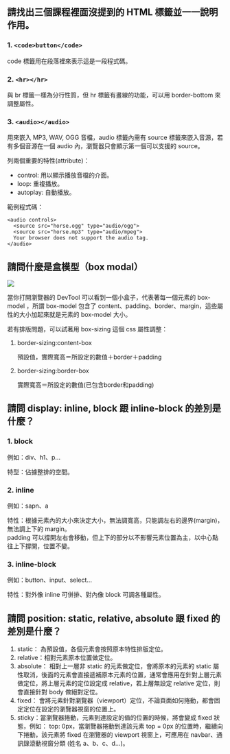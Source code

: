 ## 請找出三個課程裡面沒提到的 HTML 標籤並一一說明作用。

### 1. `<code>button</code>` 

code 標籤用在段落裡來表示這是一段程式碼。

### 2. `<hr></hr>` 

與 br 標籤一樣為分行性質，但 hr 標籤有畫線的功能，可以用 border-bottom 來調整屬性。

### 3. `<audio></audio>`

用來嵌入 MP3, WAV, OGG 音檔，audio 標籤內需有 source 標籤來嵌入音源，若有多個音源在一個 audio 內，瀏覽器只會顯示第一個可以支援的 source。

列兩個重要的特性(attribute)：

* control: 用以顯示播放音檔的介面。
*  loop: 重複播放。
*  autoplay: 自動播放。


範例程式碼：

```
<audio controls>
  <source src="horse.ogg" type="audio/ogg">
  <source src="horse.mp3" type="audio/mpeg">
  Your browser does not support the audio tag.
</audio>
```

## 請問什麼是盒模型（box modal）

![](https://guxinyan.github.io/blogImg/%E6%A0%87%E5%87%86%E7%9B%92%E6%A8%A1%E5%9E%8B.png)

當你打開瀏覽器的 DevTool 可以看到一個小盒子，代表著每一個元素的 box-model ，所謂 box-model 包含了 content、padding、border、margin，這些屬性的大小加起來就是元素的 box-model 大小。

若有排版問題，可以試著用 box-sizing 這個 css 屬性調整：
1. border-sizing:content-box

    預設值，實際寬高＝所設定的數值＋border＋padding

2. border-sizing:border-box
    
    實際寬高＝所設定的數值(已包含border和padding)


## 請問 display: inline, block 跟 inline-block 的差別是什麼？

### 1. block

例如：div、h1、p...

特型：佔據整排的空間。

### 2. inline

例如：sapn、a

特性：根據元素內的大小來決定大小，無法調寬高，只能調左右的邊界(margin)，無法調上下的 margin。<br>
padding 可以撐開左右會移動，但上下的部分以不影響元素位置為主，以中心點往上下撐開，位置不變。

### 3. inline-block

例如：button、input、select...

特性：對外像 inline 可併排、對內像 block 可調各種屬性。

## 請問 position: static, relative, absolute 跟 fixed 的差別是什麼？

1. static： 為預設值，各個元素會按照原本特性排版定位。
2. relative：相對元素原本位置做定位。
3. absolute： 相對上一層非 static 的元素做定位，會將原本的元素的 static 屬性取消，後面的元素會直接遞補原本元素的位置，通常會應用在針對上層元素做定位，將上層元素的定位設定成 relative，若上層無設定 relative 定位，則會直接針對 body 做絕對定位。
4. fixed： 會將元素針對瀏覽器（viewport）定位，不論頁面如何捲動，都會固定定位在設定的瀏覽器視窗的位置上。
5. sticky：當瀏覽器捲動，元素到達設定的值的位置的時候，將會變成 fixed 狀態，例如： top: 0px，當瀏覽器捲動到達該元素 top = 0px 的位置時，繼續向下捲動，該元素將 fixed 在瀏覽器的 viewport 視窗上，可應用在 navbar、通訊錄滾動視窗分類 (姓名 a、b、c、d...)。

